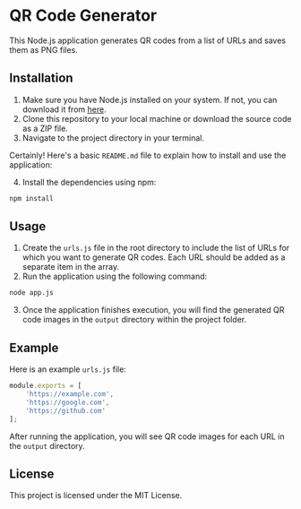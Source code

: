 # QR Code Generator

This Node.js application generates QR codes from a list of URLs and saves them as PNG files.

## Installation

1. Make sure you have Node.js installed on your system. If not, you can download it from [here](https://nodejs.org/).
2. Clone this repository to your local machine or download the source code as a ZIP file.
3. Navigate to the project directory in your terminal.

Certainly! Here's a basic `README.md` file to explain how to install and use the application:


4. Install the dependencies using npm:

```bash
npm install
```

## Usage

1. Create the `urls.js` file in the root directory to include the list of URLs for which you want to generate QR codes. Each URL should be added as a separate item in the array.
2. Run the application using the following command:

```bash
node app.js
```

3. Once the application finishes execution, you will find the generated QR code images in the `output` directory within the project folder.

## Example

Here is an example `urls.js` file:

```javascript
module.exports = [
    'https://example.com',
    'https://google.com',
    'https://github.com'
];
```

After running the application, you will see QR code images for each URL in the `output` directory.

## License

This project is licensed under the MIT License.
